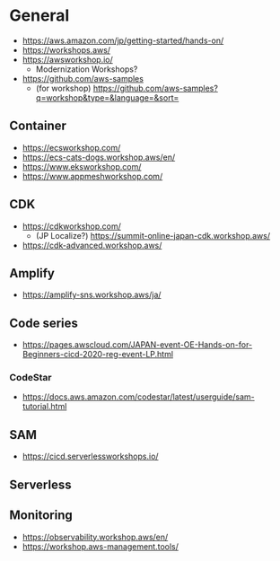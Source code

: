# General
- https://aws.amazon.com/jp/getting-started/hands-on/
- https://workshops.aws/
- https://awsworkshop.io/
  - Modernization Workshops?
- https://github.com/aws-samples
  - (for workshop) https://github.com/aws-samples?q=workshop&type=&language=&sort=

## Container
- https://ecsworkshop.com/
- https://ecs-cats-dogs.workshop.aws/en/
- https://www.eksworkshop.com/
- https://www.appmeshworkshop.com/

## CDK
- https://cdkworkshop.com/
  - (JP Localize?) https://summit-online-japan-cdk.workshop.aws/
- https://cdk-advanced.workshop.aws/

## Amplify
- https://amplify-sns.workshop.aws/ja/

## Code series
- https://pages.awscloud.com/JAPAN-event-OE-Hands-on-for-Beginners-cicd-2020-reg-event-LP.html

### CodeStar
- https://docs.aws.amazon.com/codestar/latest/userguide/sam-tutorial.html

## SAM
- https://cicd.serverlessworkshops.io/


## Serverless


## Monitoring
- https://observability.workshop.aws/en/
- https://workshop.aws-management.tools/
